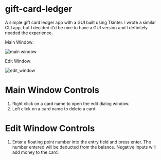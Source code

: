 # gift-card-ledger
A simple gift card ledger app with a GUI built using Tkinter. I wrote a similar CLI app, but I decided it'd be nice to have a GUI version and I definitely needed the experience.

Main Window:

![main window](https://user-images.githubusercontent.com/1986092/54285606-ae0d2580-4578-11e9-89ca-7aecd900610c.png)

Edit Window:

![edit_window](https://user-images.githubusercontent.com/1986092/54285665-ca10c700-4578-11e9-90ce-afdca06ae92a.png)

# Main Window Controls
1. Right click on a card name to open the edit dialog window.
2. Left click on a card name to delete a card.

# Edit Window Controls
1. Enter a floating point number into the entry field and press enter. The number entered will be deducted from the balance. Negative inputs will add money to the card.
